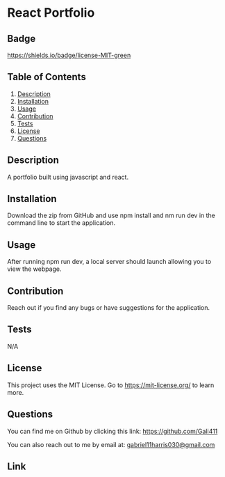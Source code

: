 #  React Portfolio

  ## Badge
  https://shields.io/badge/license-MIT-green

  ## Table of Contents
  1. [Description](#Description)
  2. [Installation](#Installation)
  3. [Usage](#Usage) 
  4. [Contribution](#Contribution)
  5. [Tests](#Tests)
  6. [License](#License) 
  7. [Questions](#Questions)

  ## Description

  A portfolio built using javascript and react. 

  ## Installation
  
 Download the zip from GitHub and use npm install and nm run dev in the command line to start the application.  

  ## Usage
  
  After running npm run dev, a local server should launch allowing you to view the webpage. 

  ## Contribution 

 Reach out if you find any bugs or have suggestions for the application.

  ## Tests

  N/A

  ## License

  This project uses the MIT License. Go to https://mit-license.org/ to learn more. 

  ## Questions 
  You can find me on Github by clicking this link: https://github.com/Gali411

  You can also reach out to me by email at: gabriel11harris030@gmail.com

  ## Link 

  
  

  
  
